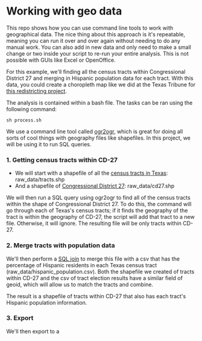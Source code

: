 # Working with geo data

This repo shows how you can use command line tools to work with geographical data. The nice thing about this approach is it's repeatable, meaning you can run it over and over again without needing to do any manual work. You can also add in new data and only need to make a small change or two inside your script to re-run your entire analysis. This is not possible with GUIs like Excel or OpenOffice.

For this example, we'll finding all the census tracts within Congressional District 27 and merging in Hispanic population data for each tract. With this data, you could create a choropleth map like we did at the Texas Tribune for [this redistricting project](https://apps.texastribune.org/texas-congressional-district-27-redistricting-hispanic-voters/).

The analysis is contained within a bash file. The tasks can be ran using the following command:

```
sh process.sh
```

We use a command line tool called [ogr2ogr](http://www.gdal.org/ogr2ogr.html), which is great for doing all sorts of cool things with geography files like shapefiles. In this project, we will be using it to run SQL queries.

### 1. Getting census tracts within CD-27

* We will start with a shapefile of all the [census tracts in Texas](https://www.census.gov/cgi-bin/geo/shapefiles/index.php?year=2017&layergroup=Census+Tracts): raw_data/tracts.shp
* And a shapefile of [Congressional District 27](http://www.tlc.texas.gov/redist/data/data.html): raw_data/cd27.shp

We will then run a SQL query using ogr2ogr to find all of the census tracts within the shape of Congressional District 27. To do this, the command will go through each of Texas's census tracts; if it finds the geography of the tract is within the geography of CD-27, the script will add that tract to a new file. Otherwise, it will ignore. The resulting file will be only tracts within CD-27.

### 2. Merge tracts with population data

We'll then perform a [SQL join](https://www.w3schools.com/sql/sql_join.asp) to merge this file with a csv that has the percentage of Hispanic residents in each Texas census tract (raw_data/hispanic_population.csv). Both the shapefile we created of tracts within CD-27 and the csv of tract election results have a similar field of geoid, which will allow us to match the tracts and combine.

The result is a shapefile of tracts within CD-27 that also has each tract's Hispanic population information.

### 3. Export
We'll then export to a 




